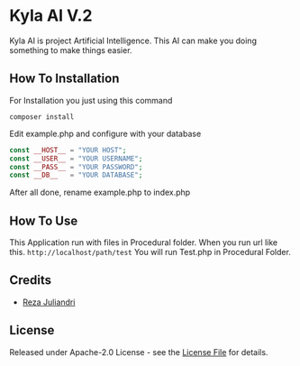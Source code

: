 # Kyla AI V.2
Kyla AI is project Artificial Intelligence. This AI can make you doing something to make things easier.
## How To Installation
For Installation you just using this command
```shell
composer install
```
Edit example.php and configure with your database
```php
const __HOST__ = "YOUR HOST";
const __USER__ = "YOUR USERNAME";
const __PASS__ = "YOUR PASSWORD";
const __DB__   = "YOUR DATABASE";
```
After all done, rename example.php to index.php
## How To Use
This Application run with files in Procedural folder. When you run url like this.
`http://localhost/path/test`
You will run Test.php in Procedural Folder.
## Credits

- <a href="https://github.com/ppabcd">Reza Juliandri</a>

## License

Released under Apache-2.0 License - see the [License File](LICENSE) for details.
